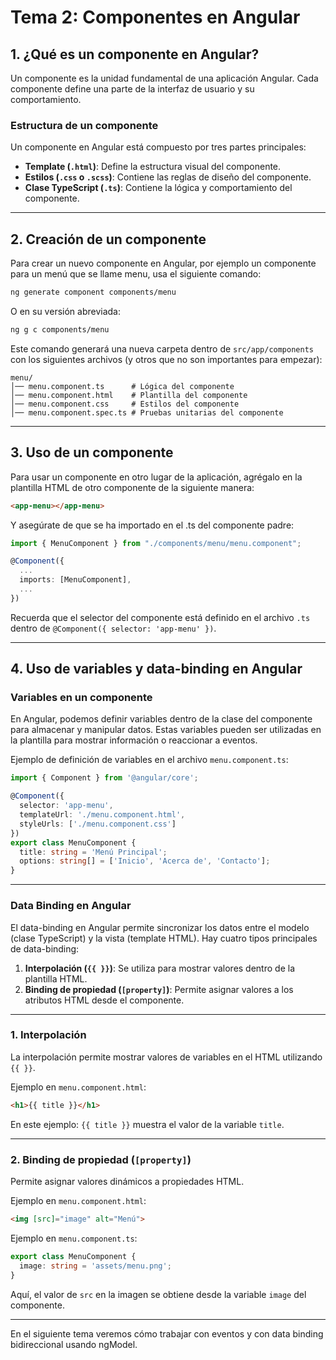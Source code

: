 # **Tema 2: Componentes en Angular**

## **1. ¿Qué es un componente en Angular?**
Un componente es la unidad fundamental de una aplicación Angular. Cada componente define una parte de la interfaz de usuario y su comportamiento.

### **Estructura de un componente**
Un componente en Angular está compuesto por tres partes principales:
- **Template (`.html`)**: Define la estructura visual del componente.
- **Estilos (`.css` o `.scss`)**: Contiene las reglas de diseño del componente.
- **Clase TypeScript (`.ts`)**: Contiene la lógica y comportamiento del componente.

---

## **2. Creación de un componente**
Para crear un nuevo componente en Angular, por ejemplo un componente para un menú que se llame menu, usa el siguiente comando:

```sh
ng generate component components/menu
```

O en su versión abreviada:

```sh
ng g c components/menu
```

Este comando generará una nueva carpeta dentro de `src/app/components` con los siguientes archivos (y otros que no son importantes para empezar):

```
menu/
│── menu.component.ts      # Lógica del componente
│── menu.component.html    # Plantilla del componente
│── menu.component.css     # Estilos del componente
│── menu.component.spec.ts # Pruebas unitarias del componente
```

---

## **3. Uso de un componente**
Para usar un componente en otro lugar de la aplicación, agrégalo en la plantilla HTML de otro componente de la siguiente manera:

```html
<app-menu></app-menu>
```

Y asegúrate de que se ha importado en el .ts del componente padre:

```ts
import { MenuComponent } from "./components/menu/menu.component";

@Component({
  ...
  imports: [MenuComponent],
  ...
})
```

Recuerda que el selector del componente está definido en el archivo `.ts` dentro de `@Component({ selector: 'app-menu' })`.


---

## **4. Uso de variables y data-binding en Angular**

### **Variables en un componente**
En Angular, podemos definir variables dentro de la clase del componente para almacenar y manipular datos. Estas variables pueden ser utilizadas en la plantilla para mostrar información o reaccionar a eventos.

Ejemplo de definición de variables en el archivo `menu.component.ts`:

```ts
import { Component } from '@angular/core';

@Component({
  selector: 'app-menu',
  templateUrl: './menu.component.html',
  styleUrls: ['./menu.component.css']
})
export class MenuComponent {
  title: string = 'Menú Principal';
  options: string[] = ['Inicio', 'Acerca de', 'Contacto'];
}
```

---

### **Data Binding en Angular**
El data-binding en Angular permite sincronizar los datos entre el modelo (clase TypeScript) y la vista (template HTML). Hay cuatro tipos principales de data-binding:

1. **Interpolación (`{{ }}`)**: Se utiliza para mostrar valores dentro de la plantilla HTML.
2. **Binding de propiedad (`[property]`)**: Permite asignar valores a los atributos HTML desde el componente.

---

### **1. Interpolación**
La interpolación permite mostrar valores de variables en el HTML utilizando `{{ }}`.

Ejemplo en `menu.component.html`:

```html
<h1>{{ title }}</h1>
```

En este ejemplo:
`{{ title }}` muestra el valor de la variable `title`.

---

### **2. Binding de propiedad (`[property]`)**
Permite asignar valores dinámicos a propiedades HTML.

Ejemplo en `menu.component.html`:

```html
<img [src]="image" alt="Menú">
```

Ejemplo en `menu.component.ts`:

```ts
export class MenuComponent {
  image: string = 'assets/menu.png';
}
```

Aquí, el valor de `src` en la imagen se obtiene desde la variable `image` del componente.

---

En el siguiente tema veremos cómo trabajar con eventos y con data binding bidireccional usando ngModel.